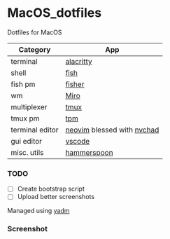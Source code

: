 # MacOS_dotfiles
Dotfiles for MacOS

| Category        | App 
| ---------       | ----
| terminal        | [alacritty](https://github.com/alacritty/alacritty)            
| shell           | [fish](https://github.com/fish-shell/fish-shell)               
| fish pm         | [fisher](https://github.com/jorgebucaran/fisher) 
| wm              | [Miro](https://github.com/miromannino/miro-windows-manager)  
| multiplexer     | [tmux](https://github.com/tmux/tmux)
| tmux pm         | [tpm](https://github.com/tmux-plugins/tpm)
| terminal editor | [neovim](https://github.com/neovim/neovim) blessed with [nvchad](https://nvchad.github.io/) 
| gui editor      | [vscode](https://github.com/microsoft/vscode)
| misc. utils     | [hammerspoon](https://github.com/Hammerspoon/hammerspoon)

### TODO
- [ ] Create bootstrap script
- [ ] Upload better screenshots

Managed using [yadm](https://github.com/TheLocehiliosan/yadm)

### Screenshot
